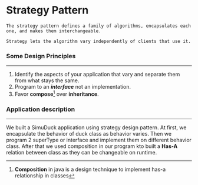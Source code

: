 Strategy Pattern
======
```
The strategy pattern defines a family of algorithms, encapsulates each one, and makes them interchangeable.
```

```
Strategy lets the algorithm vary independently of clients that use it.
```

### Some Design Principles

----
1.  Identify the aspects of your application that vary and separate them from what stays the same.
2.  Program to an **_interface_** not an implementation.
3.  Favor **compose**[^1] over **inheritance**. 

### Application description

---
We built a SimuDuck application using strategy design pattern.
At first, we encapsulate the behavior of duck class as behavior varies. Then we program 2 superType or interface and implement them on different behavior class.
After that we used composition in our program kto built a **Has-A** relation between class as they can be changeable on runtime.

[^1]: **Composition** in java is a design technique to implement has-a relationship in classes 